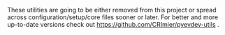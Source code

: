 These utilities are going to be either removed from this project or spread across configuration/setup/core files sooner or later.
For better and more up-to-date versions check out https://github.com/CRImier/pyevdev-utils .
